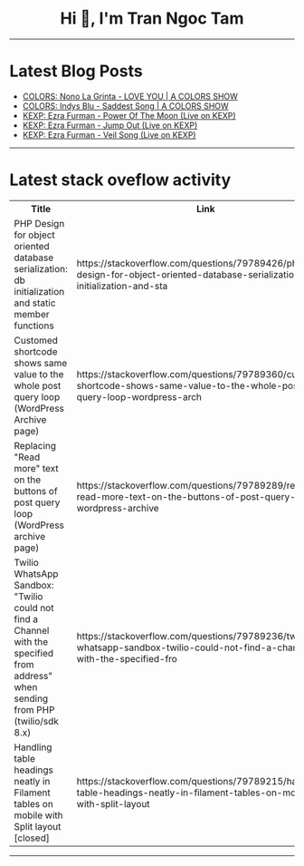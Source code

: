 <h1 align="center">Hi 👋, I'm Tran Ngoc Tam</h1>

---

# Latest Blog Posts 
<!-- BLOG-POST-LIST:START -->
- [COLORS: Nono La Grinta - LOVE YOU | A COLORS SHOW](https://dev.to/music_youtube/colors-nono-la-grinta-love-you-a-colors-show-4p4l)
- [COLORS: Indys Blu - Saddest Song | A COLORS SHOW](https://dev.to/music_youtube/colors-indys-blu-saddest-song-a-colors-show-an8)
- [KEXP: Ezra Furman - Power Of The Moon &lpar;Live on KEXP&rpar;](https://dev.to/music_youtube/kexp-ezra-furman-power-of-the-moon-live-on-kexp-57k7)
- [KEXP: Ezra Furman - Jump Out &lpar;Live on KEXP&rpar;](https://dev.to/music_youtube/kexp-ezra-furman-jump-out-live-on-kexp-5am0)
- [KEXP: Ezra Furman - Veil Song &lpar;Live on KEXP&rpar;](https://dev.to/music_youtube/kexp-ezra-furman-veil-song-live-on-kexp-4n6f)
<!-- BLOG-POST-LIST:END -->

---

# Latest stack oveflow activity
<table>
  <tr><th>Title</th><th>Link</th></tr>
  <!-- STACKOVERFLOW:START --><tr><td>PHP Design for object oriented database serialization: db initialization and static member functions</td><td>https://stackoverflow.com/questions/79789426/php-design-for-object-oriented-database-serialization-db-initialization-and-sta</td></tr><tr><td>Customed shortcode shows same value to the whole post query loop &lpar;WordPress Archive page&rpar;</td><td>https://stackoverflow.com/questions/79789360/customed-shortcode-shows-same-value-to-the-whole-post-query-loop-wordpress-arch</td></tr><tr><td>Replacing &quot;Read more&quot; text on the buttons of post query loop &lpar;WordPress archive page&rpar;</td><td>https://stackoverflow.com/questions/79789289/replacing-read-more-text-on-the-buttons-of-post-query-loop-wordpress-archive</td></tr><tr><td>Twilio WhatsApp Sandbox: &quot;Twilio could not find a Channel with the specified from address&quot; when sending from PHP &lpar;twilio/sdk 8.x&rpar;</td><td>https://stackoverflow.com/questions/79789236/twilio-whatsapp-sandbox-twilio-could-not-find-a-channel-with-the-specified-fro</td></tr><tr><td>Handling table headings neatly in Filament tables on mobile with Split layout [closed]</td><td>https://stackoverflow.com/questions/79789215/handling-table-headings-neatly-in-filament-tables-on-mobile-with-split-layout</td></tr><!-- STACKOVERFLOW:END -->
</table>

---


